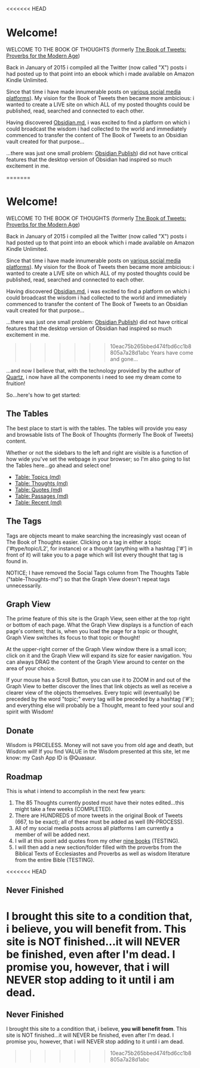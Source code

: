 <<<<<<< HEAD

# Welcome!

WELCOME TO THE BOOK OF THOUGHTS (formerly [The Book of Tweets: Proverbs for the Modern Age](https://www.amazon.com/Book-Tweets-Proverbs-Modern-Age-ebook/dp/B00RSE25H2))

Back in January of 2015 i compiled all the Twitter (now called "X") posts i had posted up to that point into an ebook which i made available on Amazon Kindle Unlimited.

Since that time i have made innumerable posts on [various social media platforms](https://www.clmjournal.com/all-the-links)). My vision for the Book of Tweets then became more ambicious: i wanted to create a LIVE site on which ALL of my posted thoughts could be published, read, searched and connected to each other.

Having discovered [Obsidian.md](https://obsidian.md), i was excited to find a platform on which i could broadcast the wisdom i had collected to the world and immediately commenced to transfer the content of The Book of Tweets to an Obsidian vault created for that purpose...

...there was just one small problem: [Obsidian Publish](https://obsidian.md/publish)) did not have critical features that the desktop version of Obsidian had inspired so much excitement in me.

=======
# Welcome!

WELCOME TO THE BOOK OF THOUGHTS (formerly [The Book of Tweets: Proverbs for the Modern Age](https://www.amazon.com/Book-Tweets-Proverbs-Modern-Age-ebook/dp/B00RSE25H2))

Back in January of 2015 i compiled all the Twitter (now called "X") posts i had posted up to that point into an ebook which i made available on Amazon Kindle Unlimited.

Since that time i have made innumerable posts on [various social media platforms](https://www.clmjournal.com/all-the-links)). My vision for the Book of Tweets then became more ambicious: i wanted to create a LIVE site on which ALL of my posted thoughts could be published, read, searched and connected to each other.

Having discovered [Obsidian.md](https://obsidian.md), i was excited to find a platform on which i could broadcast the wisdom i had collected to the world and immediately commenced to transfer the content of The Book of Tweets to an Obsidian vault created for that purpose...

...there was just one small problem: [Obsidian Publish](https://obsidian.md/publish)) did not have critical features that the desktop version of Obsidian had inspired so much excitement in me.

>>>>>>> 10eac75b265bbed474fbd6cc1b8805a7a28d1abc
Years have come and gone...

...and now I believe that, with the technology provided by the author of [Quartz](https://quartz.jzhao.xyz/), i now have all the components i need to see my dream come to fruition!

So...here's how to get started:

## The Tables
The best place to start is with the tables. The tables will provide you easy and browsable lists of The Book of Thoughts (formerly The Book of Tweets) content.

Whether or not the sidebars to the left and right are visible is a function of how wide you've set the webpage in your browser; so I'm also going to list the Tables here...go ahead and select one!
- [Table: Topics (md)](Tables/table-TOPICS-md)
- [Table: Thoughts (md)](table-THOUGHTS-MD-File.md)
- [Table: Quotes (md)](Tables/table-QUOTES-md)
- [Table: Passages (md)](table-PASSAGES-MD-File.md)
- [Table: Recent (md)](Tables/table-RECENT-md)

## The Tags
Tags are objects meant to make searching the increasingly vast ocean of The Book of Thoughts easier. Clicking on a tag in either a topic ('#type/topic/L2', for instance) or a thought (anything with a hashtag ['#'] in front of it) will take you to a page which will list every thought that tag is found in.

NOTICE; I have removed the Social Tags column from The Thoughts Table ("table-Thoughts-md") so that the Graph View doesn't repeat tags unnecessarily.

## Graph View
The prime feature of this site is the Graph View, seen either at the top right or bottom of each page. What the Graph View displays is a function of each page's content; that is, when you load the page for a topic or thought, Graph View switches its focus to that topic or thought!

At the upper-right corner of the Graph View window there is a small icon; click on it and the Graph View will expand its size for easier navigation. You can always DRAG the content of the Graph View around to center on the area of your choice.

If your mouse has a Scroll Button, you can use it to ZOOM in and out of the Graph View to better discover the lines that link objects as well as receive a clearer view of the objects themselves. Every topic will (eventually) be preceded by the word "topic;" every tag will be preceded by a hashtag ('#'); and everything else will probably be a Thought, meant to feed your soul and spirit with Wisdom!

## Donate
Wisdom is PRICELESS. Money will not save you from old age and death, but Wisdom will! If you find VALUE in the Wisdom presented at this site, let me know: my Cash App ID is @Quasaur.

## Roadmap
This is what i intend to accomplish in the next few years:
1. The 85 Thoughts currently posted must have their notes edited...this might take a few weeks (COMPLETED).
2. There are HUNDREDS of more tweets in the original Book of Tweets (667, to be exact); all of these must be added as well (IN-PROCESS).
3. All of my social media posts across all platforms I am currently a member of will be added next.
4. I will at this point add quotes from my other [nine books](https://www.clmjournal.com/books) (TESTING).
5. I will then add a new section/folder filled with the proverbs from the Biblical Texts of Ecclesiastes and Proverbs as well as wisdom literature from the entire Bible (TESTING).

<<<<<<< HEAD
## Never Finished
I brought this site to a condition that, i believe, **you will benefit from**. This site is NOT finished...it will NEVER be finished, even after I'm dead. I promise you, however, that i will NEVER stop adding to it until i am dead.
=======

## Never Finished
I brought this site to a condition that, i believe, **you will benefit from**. This site is NOT finished...it will NEVER be finished, even after I'm dead. I promise you, however, that i will NEVER stop adding to it until i am dead.
>>>>>>> 10eac75b265bbed474fbd6cc1b8805a7a28d1abc
